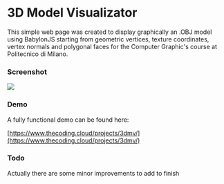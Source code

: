 # 3D Model Visualizator


This simple web page was created to display graphically an .OBJ model using BabylonJS starting from geometric vertices, texture coordinates, vertex normals and polygonal faces for the Computer Graphic's course at Politecnico di Milano.

### Screenshot

![](https://i.imgur.com/5m89zvP.png)


### Demo

A fully functional demo can be found here:

[https://www.thecoding.cloud/projects/3dmv/](https://www.thecoding.cloud/projects/3dmv/)


### Todo

Actually there are some minor improvements to add to finish 




